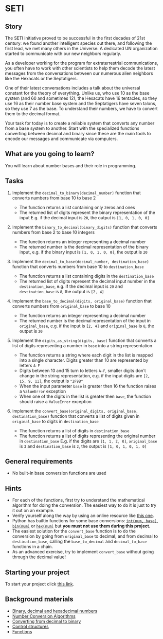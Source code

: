 # SETI

## Story

The SETI initiative proved to be successful in the first decades of 21st century:
we found another intelligent species out there, and following the first lead,
we met many others in the Universe. A dedicated UN organization started to
communicate with our new neighbors regularly.

As a developer working for the program for extraterrestrial communications, you
often have to work with other scientists to help them decode the latest messages
from the conversations between our numerous alien neighbors like the Hexacats or
the Septatigers.

One of their latest conversations includes a talk about the universal constant
for the theory of everything. Unlike us, who use 10 as the base system (and 60
and sometimes 12), the Hexacats have 16 tentacles, so they use 16 as their
number base system and the Septatigers have seven talons, so they use 7 as
the base. To understand their numbers, we have to convert them to the
decimal format.

Your task for today is to create a reliable system that converts any number from
a base system to another. Start with the specialized functions converting
between decimal and binary since these are the main tools to encode our messages
and communicate via computers.

## What are you going to learn?

You will learn about number bases and their role in programming.

## Tasks

1. Implement the `decimal_to_binary(decimal_number)` function that converts numbers from base 10 to base 2
    - The function returns a list containing only zeros and ones
    - The returned list of digits represent the binary representation of the input E.g. if the decimal input is `20`, the output is `[1, 0, 1, 0, 0]`

2. Implement the `binary_to_decimal(binary_digits)` function that converts numbers from base 2 to base 10 integers 
    - The function returns an integer representing a decimal number
    - The returned number is the decimal representation of the binary input, e.g. if the binary input is `[1, 0, 1, 0, 0]`, the output is `20`

3. Implement the `decimal_to_base(decimal_number, destination_base)` function that converts numbers from base 10 to `destination_base`
    - The function returns a list containing digits in the `destination_base`
    - The returned list of digits represent the decimal input number in the `destination_base`, e.g. if the decimal input is `20` and `destination_base` is `8`, the output is `[2, 4]`

4. Implement the `base_to_decimal(digits, original_base)` function that converts numbers from `original_base` to base 10 
    - The function returns an integer representing a decimal number
    - The returned number is the decimal representation of the input in `original_base`, e.g. if the input is `[2, 4]` and `original_base` is `8`, the output is `20`

5. Implement the `digits_as_string(digits, base)` function that converts a list of digits representing a number in `base` into a string representation
    - The function returns a string where each digit in the list is mapped into a single character. Digits greater than 10 are represented by letters `A-F`
    - Digits between 10 and 15 turn to letters `A-F`, smaller digits don't change in the string representation, e.g. if the input digits are `[2, 15, 9, 11]`, the output is `"2F9B"`
    - When the input parameter `base` is greater then 16 the function raises a `ValueError` exception
    - When one of the digits in the list is greater then `base`, the function should raise a `ValueError` exception

6. Implement the `convert_base(original_digits, original_base, destination_base)` function that converts a list of digits given in `original_base` to digits in `destination_base`
    - The function returns a list of digits in `destination_base`
    - The function returns a list of digits representing the original number in `destination_base` E.g. if the digits are `[1, 1, 2, 0]`, `original_base` is `3` and  `destination_base` is `2`, the output is `[1, 0, 1, 0, 1, 0]`

## General requirements

- No built-in base conversion functions are used

## Hints

- For each of the functions, first try to understand the mathematical algorithm for
  doing the conversion. The easiest way to do it is just to try it out on an example.
- Verify yourself along the way by using an online resource like
  [this one](https://www.rapidtables.com/convert/number/base-converter.html).
- Python has builtin functions for some base conversions:
  [`int(num, base)`](https://docs.python.org/3/library/functions.html?highlight=open#int),
  [`bin(num)`](https://docs.python.org/3/library/functions.html?highlight=open#bin) or
  [`hex(num)`](https://docs.python.org/3/library/functions.html?highlight=open#hex)
  but **you must not use them during this project**.
- The easiest solution for the `convert_base` function is to do the conversion
  by going from `original_base` to decimal, and from decimal to `destination_base`,
  calling the `base_to_decimal` and `decimal_to_base` functions in a chain.
- As an advanced exercise, try to implement `convert_base` without going through
  the decimal value!

## Starting your project

To start your project click [this link](https://journey.code.cool/v2/project/solo/blueprint/seti/python).

## Background materials

- <i class="far fa-exclamation"></i> [Binary, decimal and hexadecimal numbers](https://www.mathsisfun.com/binary-decimal-hexadecimal.html)
- <i class="far fa-exclamation"></i> [Number Conversion Algorithms](http://www.cs.trincoll.edu/~ram/cpsc110/inclass/conversions.html)
- <i class="far fa-video"></i> [Converting from decimal to binary](https://www.youtube.com/watch?v=H4BstqvgBow)
- [Control structures](https://learn.code.cool/full-stack/#/../pages/python/control-structures.md)
- [Functions](https://learn.code.cool/full-stack/#/../pages/python/functions.md)
